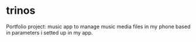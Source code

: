 # trinos
Portfolio project: music app to manage music media files in my phone based in parameters i setted up in my app.
